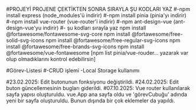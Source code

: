 #PROJEYİ PROJENE ÇEKTİKTEN SONRA SIRAYLA ŞU KODLARI YAZ
#-npm install express (node_modules'ü indirir)
#-npm install pinia (pinia'yı indirir)
#-npm install vue-router (vue-router'i indirir) 
#-npm ant-design-vue (ant-design-vue'yu indirir)
#- şu kodları sırayla yaz
npm install @fortawesome/fontawesome-svg-core
npm install @fortawesome/free-solid-svg-icons
npm install @fortawesome/free-regular-svg-icons
npm install @fortawesome/free-brands-svg-icons
npm install @fortawesome/vue-fontawesome
[npm list pinia/vue-rouder... yazarak var olup olmadıklarını kontrol edebilirsin]


#Görev-Listesi
#-CRUD işlemi -Local Storage kullanımı

#23.02.2025: Edit butonunun fonksiyonu değiştirildi.
#24.02.2025: Edit buton güncellemesinin bugları giderildi.
#07.10.2025: Vue router kullanılarak sayfa yapısı oluşturuldu. vue.App ana sayfa oldu ve 'görevCubuğu' adında yeni bir sayfa oluşturuldu. Bunun dışında bir çok eklemeler da yapıldı.
